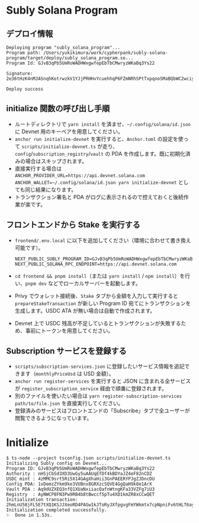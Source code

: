 # Subly Solana Program

## デプロイ情報

```
Deploying program "subly_solana_program"...
Program path: /Users/yukikimura/work/cypherpank/subly-solana-program/target/deploy/subly_solana_program.so...
Program Id: GJvB3qPb5UmRoWADHWxgwfepEbTbCMwryzWKaBq3Ys22

Signature: 2e36tHzK4nMJASnqhKotrwzkV1YJjPRHHvYcuehhqP6FZmNRhSPtTxpqnoSMaBQbWC2wciy4kzQCX4pQXc62BVCN

Deploy success
```

## initialize 関数の呼び出し手順

- ルートディレクトリで `yarn install` を済ませ、`~/.config/solana/id.json` に Devnet 用のキーペアを用意してください。
- `anchor run initialize-devnet` を実行すると、`Anchor.toml` の設定を使って `scripts/initialize-devnet.ts` が走り、`config`/`subscription_registry`/`vault` の PDA を作成します。既に初期化済みの場合はスキップされます。
- 直接実行する場合は `ANCHOR_PROVIDER_URL=https://api.devnet.solana.com ANCHOR_WALLET=~/.config/solana/id.json yarn initialize-devnet` としても同じ結果になります。
- トランザクション署名と PDA がログに表示されるので控えておくと後続作業が楽です。

## フロントエンドから Stake を実行する

- `frontend/.env.local` に以下を追加してください（環境に合わせて書き換え可能です）。

  ```
  NEXT_PUBLIC_SUBLY_PROGRAM_ID=GJvB3qPb5UmRoWADHWxgwfepEbTbCMwryzWKaBq3Ys22
  NEXT_PUBLIC_SOLANA_RPC_ENDPOINT=https://api.devnet.solana.com
  ```

- `cd frontend && pnpm install`（または `yarn install` / `npm install`）を行い、`pnpm dev` などでローカルサーバーを起動します。
- Privy でウォレット接続後、`Stake` タブから金額を入力して実行すると `prepareStakeTransaction` が新しい Program ID 宛てにトランザクションを生成します。USDC ATA が無い場合は自動で作成されます。
- Devnet 上で USDC 残高が不足しているとトランザクションが失敗するため、事前にトークンを用意してください。

## Subscription サービスを登録する

- `scripts/subscription-services.json` に登録したいサービス情報を追記できます（`monthlyPriceUsd` は USD 金額）。
- `anchor run register-services` を実行すると JSON に含まれる全サービスが `register_subscription_service` 経由で順番に登録されます。
- 別のファイルを使いたい場合は `yarn register-subscription-services path/to/file.json` を直接実行してください。
- 登録済みのサービスはフロントエンドの「Subscribe」タブで全ユーザーが閲覧できるようになっています。

# Initialize

```
$ ts-node --project tsconfig.json scripts/initialize-devnet.ts
Initializing Subly config on Devnet...
Program ID: GJvB3qPb5UmRoWADHWxgwfepEbTbCMwryzWKaBq3Ys22
Authority : nHSjCbSd3XD3UwGy5uAAUqEfDf4kBDYaJZ4eF82nCDZ
USDC mint : 4zMMC9srt5Ri5X14GAgXhaHii3GnPAEERYPJgZJDncDU
Config PDA: 1vDemzZYkm9ke3VUBnx8GRXzcSQVE4GgQaH9k8e1ArX
Vault PDA : Aq9dUZXEQ3nfQ1XUaNxiiacQafnWtngKFa33VZFg7iU3
Registry  : AyNWCP8FN3Pw9RB4b8tBwccf5pTu4XD1kmZR8xCCwQET
Initialization transaction: 2hmLnU58jFL5E7tXQ1KSJJXeoRD4PAGw1kJToRyJXfpgvgFmYWkmtx7cpNpniFv6tHLT6ayRSY5bdhEeYd6DYMzJ
Initialization completed successfully.
✨  Done in 1.53s.
```
